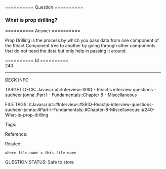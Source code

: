 ========== Question ==========  

### What is prop drilling?  

========== Answer ==========  

Prop Drilling is the process by which you pass data from one component of the
React Component tree to another by going through other components that do not
need the data but only help in passing it around.

========== Id ==========  
240

---

DECK INFO

TARGET DECK: Javascript::Interview::SRIQ - Reactjs interview questions - sudheer jonna::Part I - Fundamentals::Chapter 8 - Miscellaneous

FILE TAGS: #Javascript::#Interview::#SRIQ-Reactjs-interview-questions-sudheer-jonna::#Part-I-Fundamentals::#Chapter-8-Miscellaneous::#240-What-is-prop-drilling

Tags:

Reference:

Related:

```dataview
where file.name = this.file.name
```
QUESTION STATUS: Safe to store
